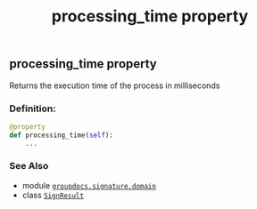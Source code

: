 ﻿---
title: processing_time property
second_title: GroupDocs.Signature for Python via .NET API References
description: 
type: docs
url: /python-net/groupdocs.signature.domain/signresult/processing_time/
is_root: false
weight: 50
---

## processing_time property


Returns the execution time of the process in milliseconds
### Definition:
```python
@property
def processing_time(self):
    ...
```

### See Also
* module [`groupdocs.signature.domain`](../../)
* class [`SignResult`](/signature/python-net/groupdocs.signature.domain/signresult)

